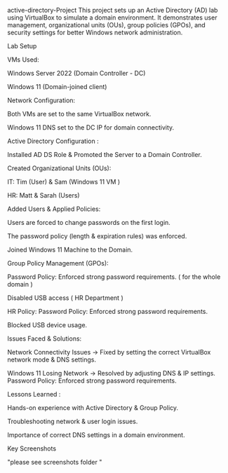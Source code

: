  active-directory-Project
This project sets up an Active Directory (AD) lab using VirtualBox to simulate a domain environment. It demonstrates user management, organizational units (OUs), group policies (GPOs), and security settings for better Windows network administration.

Lab Setup

VMs Used:

Windows Server 2022 (Domain Controller - DC)

Windows 11 (Domain-joined client)

Network Configuration:

Both VMs are set to the same VirtualBox network.

Windows 11 DNS set to the DC IP for domain connectivity.

Active Directory Configuration :

Installed AD DS Role & Promoted the Server to a Domain Controller.

Created Organizational Units (OUs):

IT: Tim (User) & Sam (Windows 11 VM )

HR: Matt & Sarah (Users)

Added Users & Applied Policies:

Users are forced to change passwords on the first login.

The password policy (length & expiration rules) was enforced.

Joined Windows 11 Machine to the Domain.

Group Policy Management (GPOs):

Password Policy: Enforced strong password requirements. ( for the whole domain )

Disabled USB access ( HR Department )

HR Policy:
Password Policy: Enforced strong password requirements.

 Blocked USB device usage.

Issues Faced & Solutions:

Network Connectivity Issues → Fixed by setting the correct VirtualBox network mode & DNS settings.

Windows 11 Losing Network → Resolved by adjusting DNS & IP settings.
Password Policy: Enforced strong password requirements.

Lessons Learned :

Hands-on experience with Active Directory & Group Policy.

Troubleshooting network & user login issues.

Importance of correct DNS settings in a domain environment.

Key Screenshots

"please see screenshots folder "

